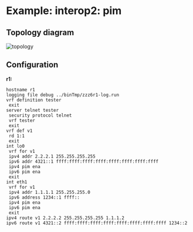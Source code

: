 # Example: interop2: pim

## **Topology diagram**

![topology](/img/intop2-mcast02.tst.png)

## **Configuration**

**r1:**
```
hostname r1
logging file debug ../binTmp/zzz6r1-log.run
vrf definition tester
 exit
server telnet tester
 security protocol telnet
 vrf tester
 exit
vrf def v1
 rd 1:1
 exit
int lo0
 vrf for v1
 ipv4 addr 2.2.2.1 255.255.255.255
 ipv6 addr 4321::1 ffff:ffff:ffff:ffff:ffff:ffff:ffff:ffff
 ipv4 pim ena
 ipv6 pim ena
 exit
int eth1
 vrf for v1
 ipv4 addr 1.1.1.1 255.255.255.0
 ipv6 address 1234::1 ffff::
 ipv4 pim ena
 ipv6 pim ena
 exit
ipv4 route v1 2.2.2.2 255.255.255.255 1.1.1.2
ipv6 route v1 4321::2 ffff:ffff:ffff:ffff:ffff:ffff:ffff:ffff 1234::2
```
